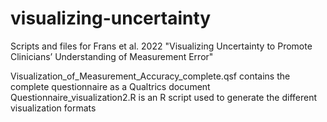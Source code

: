 # visualizing-uncertainty
Scripts and files for Frans et al. 2022 "Visualizing Uncertainty to Promote Clinicians’ Understanding of Measurement Error"

Visualization_of_Measurement_Accuracy_complete.qsf contains the complete questionnaire as a Qualtrics document
Questionnaire_visualization2.R is an R script used to generate the different visualization formats
